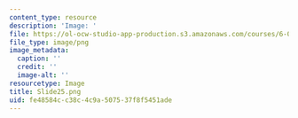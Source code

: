 ```yaml
---
content_type: resource
description: 'Image: '
file: https://ol-ocw-studio-app-production.s3.amazonaws.com/courses/6-004-computation-structures-spring-2017/fe48584cc38c4c9a507537f8f5451ade_Slide25.png
file_type: image/png
image_metadata:
  caption: ''
  credit: ''
  image-alt: ''
resourcetype: Image
title: Slide25.png
uid: fe48584c-c38c-4c9a-5075-37f8f5451ade
---
```

